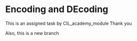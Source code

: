 Encoding and DEcoding 
======================
This is an assigned task by CIL_academy_module
Thank you

Also, this is a new branch











